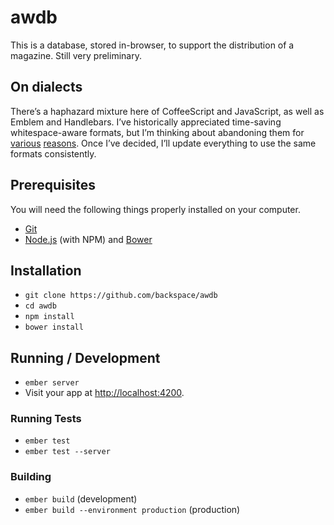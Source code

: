 # awdb

This is a database, stored in-browser, to support the distribution of a magazine. Still very preliminary.

## On dialects

There’s a haphazard mixture here of CoffeeScript and JavaScript, as well as Emblem and Handlebars. I’ve historically appreciated time-saving whitespace-aware formats, but I’m thinking about abandoning them for [various](http://www.samselikoff.com/blog/one-reason-to-stop-using-coffeescript/) [reasons](https://github.com/machty/emblem.js/issues/189). Once I’ve decided, I’ll update everything to use the same formats consistently.

## Prerequisites

You will need the following things properly installed on your computer.

* [Git](http://git-scm.com/)
* [Node.js](http://nodejs.org/) (with NPM) and [Bower](http://bower.io/)

## Installation

* `git clone https://github.com/backspace/awdb`
* `cd awdb`
* `npm install`
* `bower install`

## Running / Development

* `ember server`
* Visit your app at [http://localhost:4200](http://localhost:4200).

### Running Tests

* `ember test`
* `ember test --server`

### Building

* `ember build` (development)
* `ember build --environment production` (production)
